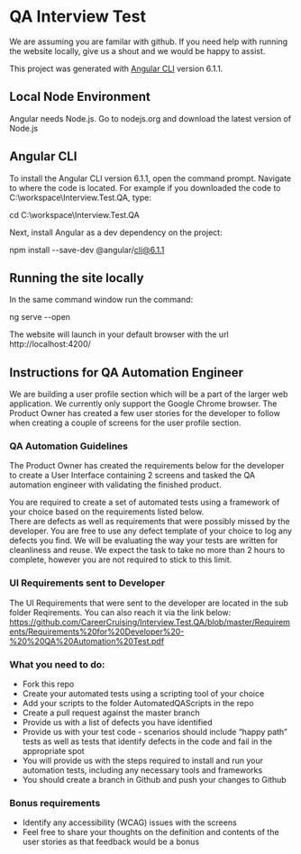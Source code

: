 # QA Interview Test

We are assuming you are familar with github. If you need help with running the website locally, give us a shout and we would be happy to assist.

This project was generated with [Angular CLI](https://github.com/angular/angular-cli) version 6.1.1.

## Local Node Environment

Angular needs Node.js. Go to nodejs.org and download the latest version of Node.js

## Angular CLI

To install the Angular CLI version 6.1.1, open the command prompt. Navigate to where the code is located. For example if you downloaded the code to C:\workspace\Interview.Test.QA, type:

cd C:\workspace\Interview.Test.QA

Next, install Angular as a dev dependency on the project:

npm install --save-dev @angular/cli@6.1.1

## Running the site locally
In the same command window run the command:

ng serve --open

The website will launch in your default browser with the url http://localhost:4200/

## Instructions for QA Automation Engineer
We are building a user profile section which will be a part of the larger web application. We currently only support the Google Chrome browser. The Product Owner has created a few user stories for the developer to follow when creating a couple of screens for the user profile section.

### QA Automation Guidelines
The Product Owner has created the requirements below for the developer to create a User Interface containing 2 screens and tasked the QA automation engineer with validating the finished product.

You are required to create a set of automated tests using a framework of your choice based on the requirements listed below.  
There are defects as well as requirements that were possibly missed by the developer. You are free to use any defect template of your choice to log any defects you find. We will be evaluating the way your tests are written for cleanliness and reuse.
We expect the task to take no more than 2 hours to complete, however you are not required to stick to this limit.

### UI Requirements sent to Developer
The UI Requirements that were sent to the developer are located in the sub folder Reqirements. You can also reach it via the link below: https://github.com/CareerCruising/Interview.Test.QA/blob/master/Requirements/Requirements%20for%20Developer%20-%20%20QA%20Automation%20Test.pdf

### What you need to do:
* Fork this repo
* Create your automated tests using a scripting tool of your choice
* Add your scripts to the folder AutomatedQAScripts in the repo
* Create a pull request against the master branch
* Provide us with a list of defects you have identified
* Provide us with your test code - scenarios should include “happy path” tests as well as tests that identify defects in the code and fail in the appropriate spot 
* You will provide us with the steps required to install and run your automation tests, including any necessary tools and frameworks
* You should create a branch in Github and push your changes to Github

### Bonus requirements
* Identify any accessibility (WCAG) issues with the screens
* Feel free to share your thoughts on the definition and contents of the user stories as that feedback would be a bonus

